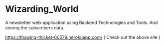 # Wizarding_World
A newsletter web-application using Backend Technologies and Tools. And storing the subscribers data.

https://thawing-thicket-60579.herokuapp.com/ 
( Check out the above site )

